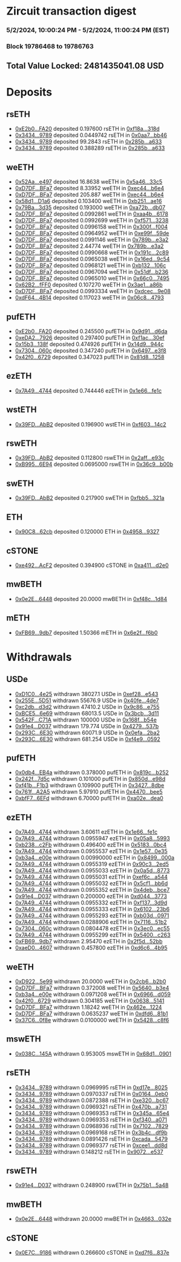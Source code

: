 # Zircuit transaction digest
### 5/2/2024, 10:00:24 PM - 5/2/2024, 11:00:24 PM (EST)
### Block 19786468 to 19786763

## Total Value Locked: 2481435041.08 USD

# Deposits
## rsETH
- [0xE2b0...FA20](https://etherscan.io/address/0xE2b0D1D90949d43e54a655431b94bCB84a2aFA20) deposited 0.197600 rsETH in [0xf18a...318d](https://etherscan.io/tx/0xE2b0D1D90949d43e54a655431b94bCB84a2aFA20)
- [0x3434...9789](https://etherscan.io/address/0x34349c5569e7B846c3558961552D2202760A9789) deposited 0.0449742 rsETH in [0x0aa7...bb46](https://etherscan.io/tx/0x34349c5569e7B846c3558961552D2202760A9789)
- [0x3434...9789](https://etherscan.io/address/0x34349c5569e7B846c3558961552D2202760A9789) deposited 99.2843 rsETH in [0x285b...a633](https://etherscan.io/tx/0x34349c5569e7B846c3558961552D2202760A9789)
- [0x3434...9789](https://etherscan.io/address/0x34349c5569e7B846c3558961552D2202760A9789) deposited 0.388289 rsETH in [0x285b...a633](https://etherscan.io/tx/0x34349c5569e7B846c3558961552D2202760A9789)
## weETH
- [0x52Aa...e497](https://etherscan.io/address/0x52Aa899454998Be5b000Ad077a46Bbe360F4e497) deposited 16.8638 weETH in [0x5a46...33c5](https://etherscan.io/tx/0x52Aa899454998Be5b000Ad077a46Bbe360F4e497)
- [0xD7DF...BFa7](https://etherscan.io/address/0xD7DF7E085214743530afF339aFC420c7c720BFa7) deposited 8.33952 weETH in [0xec44...b6e4](https://etherscan.io/tx/0xD7DF7E085214743530afF339aFC420c7c720BFa7)
- [0xD7DF...BFa7](https://etherscan.io/address/0xD7DF7E085214743530afF339aFC420c7c720BFa7) deposited 205.887 weETH in [0xec44...b6e4](https://etherscan.io/tx/0xD7DF7E085214743530afF339aFC420c7c720BFa7)
- [0x58d1...D1a6](https://etherscan.io/address/0x58d10F4be7660368ba5E5f5362f926308ad1D1a6) deposited 0.103400 weETH in [0xb251...ae16](https://etherscan.io/tx/0x58d10F4be7660368ba5E5f5362f926308ad1D1a6)
- [0x79Ba...3d35](https://etherscan.io/address/0x79Ba68E5E7789114E9559c8B1f7F38257cDE3d35) deposited 0.193000 weETH in [0xa72b...db07](https://etherscan.io/tx/0x79Ba68E5E7789114E9559c8B1f7F38257cDE3d35)
- [0xD7DF...BFa7](https://etherscan.io/address/0xD7DF7E085214743530afF339aFC420c7c720BFa7) deposited 0.0992861 weETH in [0xaa4b...6178](https://etherscan.io/tx/0xD7DF7E085214743530afF339aFC420c7c720BFa7)
- [0xD7DF...BFa7](https://etherscan.io/address/0xD7DF7E085214743530afF339aFC420c7c720BFa7) deposited 0.0992699 weETH in [0xf571...3238](https://etherscan.io/tx/0xD7DF7E085214743530afF339aFC420c7c720BFa7)
- [0xD7DF...BFa7](https://etherscan.io/address/0xD7DF7E085214743530afF339aFC420c7c720BFa7) deposited 0.0996158 weETH in [0x300f...f004](https://etherscan.io/tx/0xD7DF7E085214743530afF339aFC420c7c720BFa7)
- [0xD7DF...BFa7](https://etherscan.io/address/0xD7DF7E085214743530afF339aFC420c7c720BFa7) deposited 0.0964952 weETH in [0xe99f...59de](https://etherscan.io/tx/0xD7DF7E085214743530afF339aFC420c7c720BFa7)
- [0xD7DF...BFa7](https://etherscan.io/address/0xD7DF7E085214743530afF339aFC420c7c720BFa7) deposited 0.0991146 weETH in [0x789b...e3a2](https://etherscan.io/tx/0xD7DF7E085214743530afF339aFC420c7c720BFa7)
- [0xD7DF...BFa7](https://etherscan.io/address/0xD7DF7E085214743530afF339aFC420c7c720BFa7) deposited 2.44774 weETH in [0x789b...e3a2](https://etherscan.io/tx/0xD7DF7E085214743530afF339aFC420c7c720BFa7)
- [0xD7DF...BFa7](https://etherscan.io/address/0xD7DF7E085214743530afF339aFC420c7c720BFa7) deposited 0.0990668 weETH in [0x191c...2c89](https://etherscan.io/tx/0xD7DF7E085214743530afF339aFC420c7c720BFa7)
- [0xD7DF...BFa7](https://etherscan.io/address/0xD7DF7E085214743530afF339aFC420c7c720BFa7) deposited 0.0965038 weETH in [0x16ed...9c54](https://etherscan.io/tx/0xD7DF7E085214743530afF339aFC420c7c720BFa7)
- [0xD7DF...BFa7](https://etherscan.io/address/0xD7DF7E085214743530afF339aFC420c7c720BFa7) deposited 0.0968121 weETH in [0xb132...106c](https://etherscan.io/tx/0xD7DF7E085214743530afF339aFC420c7c720BFa7)
- [0xD7DF...BFa7](https://etherscan.io/address/0xD7DF7E085214743530afF339aFC420c7c720BFa7) deposited 0.0967094 weETH in [0x51df...b236](https://etherscan.io/tx/0xD7DF7E085214743530afF339aFC420c7c720BFa7)
- [0xD7DF...BFa7](https://etherscan.io/address/0xD7DF7E085214743530afF339aFC420c7c720BFa7) deposited 0.0965010 weETH in [0x66c0...7495](https://etherscan.io/tx/0xD7DF7E085214743530afF339aFC420c7c720BFa7)
- [0x62B2...fFF0](https://etherscan.io/address/0x62B2599EB84B799085a1b8f65E9B4e327b2ffFF0) deposited 0.107270 weETH in [0x3ae1...a86b](https://etherscan.io/tx/0x62B2599EB84B799085a1b8f65E9B4e327b2ffFF0)
- [0xD7DF...BFa7](https://etherscan.io/address/0xD7DF7E085214743530afF339aFC420c7c720BFa7) deposited 0.0993334 weETH in [0xdcec...9e08](https://etherscan.io/tx/0xD7DF7E085214743530afF339aFC420c7c720BFa7)
- [0xdF64...4B14](https://etherscan.io/address/0xdF64Be13B1D2bb18D138E899a0Ed1eCccBF54B14) deposited 0.117023 weETH in [0x06c8...4793](https://etherscan.io/tx/0xdF64Be13B1D2bb18D138E899a0Ed1eCccBF54B14)
## pufETH
- [0xE2b0...FA20](https://etherscan.io/address/0xE2b0D1D90949d43e54a655431b94bCB84a2aFA20) deposited 0.245500 pufETH in [0x9d91...d6da](https://etherscan.io/tx/0xE2b0D1D90949d43e54a655431b94bCB84a2aFA20)
- [0xeDA2...7926](https://etherscan.io/address/0xeDA20b1dAca486791ee1C1ad4652128ef4A47926) deposited 0.297400 pufETH in [0xf1ac...30ef](https://etherscan.io/tx/0xeDA20b1dAca486791ee1C1ad4652128ef4A47926)
- [0x15b3...138f](https://etherscan.io/address/0x15b3E20803A82E8B9189e215EDA999574Ac5138f) deposited 0.474926 pufETH in [0x14d9...944c](https://etherscan.io/tx/0x15b3E20803A82E8B9189e215EDA999574Ac5138f)
- [0x7304...060c](https://etherscan.io/address/0x7304298D956907c8c374673576d769967dA4060c) deposited 0.347240 pufETH in [0x6497...e3f8](https://etherscan.io/tx/0x7304298D956907c8c374673576d769967dA4060c)
- [0x42f0...6729](https://etherscan.io/address/0x42f02CA758895F2EB68dcBc23550275170166729) deposited 0.347023 pufETH in [0x81d8...1258](https://etherscan.io/tx/0x42f02CA758895F2EB68dcBc23550275170166729)
## ezETH
- [0x7A49...4744](https://etherscan.io/address/0x7A493Be5c2ce014cD049Bf178a1ac0Db1B434744) deposited 0.744446 ezETH in [0x1e66...fe1c](https://etherscan.io/tx/0x7A493Be5c2ce014cD049Bf178a1ac0Db1B434744)
## wstETH
- [0x39FD...AbB2](https://etherscan.io/address/0x39FDE624E251B42A43e2564Ad9fd07160Cb2AbB2) deposited 0.196900 wstETH in [0xf603...14c2](https://etherscan.io/tx/0x39FDE624E251B42A43e2564Ad9fd07160Cb2AbB2)
## rswETH
- [0x39FD...AbB2](https://etherscan.io/address/0x39FDE624E251B42A43e2564Ad9fd07160Cb2AbB2) deposited 0.112800 rswETH in [0x2aff...e93c](https://etherscan.io/tx/0x39FDE624E251B42A43e2564Ad9fd07160Cb2AbB2)
- [0xB995...6E94](https://etherscan.io/address/0xB995Ae75AF05A899C0b09CCc07c8C8cBA2E66E94) deposited 0.0695000 rswETH in [0x36c9...b00b](https://etherscan.io/tx/0xB995Ae75AF05A899C0b09CCc07c8C8cBA2E66E94)
## swETH
- [0x39FD...AbB2](https://etherscan.io/address/0x39FDE624E251B42A43e2564Ad9fd07160Cb2AbB2) deposited 0.217900 swETH in [0xfbb5...321a](https://etherscan.io/tx/0x39FDE624E251B42A43e2564Ad9fd07160Cb2AbB2)
## ETH
- [0x90C8...62cb](https://etherscan.io/address/0x90C8Db5bCC6541A1f1a17af143bEEDF5Ad1962cb) deposited 0.120000 ETH in [0x4958...9327](https://etherscan.io/tx/0x90C8Db5bCC6541A1f1a17af143bEEDF5Ad1962cb)
## cSTONE
- [0xe492...AcF2](https://etherscan.io/address/0xe4926660ea5f87Ab0D7791F9Dc8329F24Fa3AcF2) deposited 0.394900 cSTONE in [0xa411...d2e0](https://etherscan.io/tx/0xe4926660ea5f87Ab0D7791F9Dc8329F24Fa3AcF2)
## mwBETH
- [0x0e2E...6448](https://etherscan.io/address/0x0e2E2feBC90db8edC8Ecd2d43b816Fc6e45D6448) deposited 20.0000 mwBETH in [0xf48c...1d84](https://etherscan.io/tx/0x0e2E2feBC90db8edC8Ecd2d43b816Fc6e45D6448)
## mETH
- [0xFB69...9db7](https://etherscan.io/address/0xFB695752fE976A3f731a98cF1A47FeA61db89db7) deposited 1.50366 mETH in [0x6e2f...f6b0](https://etherscan.io/tx/0xFB695752fE976A3f731a98cF1A47FeA61db89db7)
# Withdrawals
## USDe
- [0xD1C0...4e25](https://etherscan.io/address/0xD1C09CEfCC4e8D71872E3f6465aC13D8A55A4e25) withdrawn 38027.1 USDe in [0xef28...e543](https://etherscan.io/tx/0xD1C09CEfCC4e8D71872E3f6465aC13D8A55A4e25)
- [0x255E...5D51](https://etherscan.io/address/0x255ECb08b3F2094c76dA633C193CA7817C1E5D51) withdrawn 55676.9 USDe in [0x40fe...4de7](https://etherscan.io/tx/0x255ECb08b3F2094c76dA633C193CA7817C1E5D51)
- [0xc2db...d3d2](https://etherscan.io/address/0xc2dbAb8DD0ea41133F18CBA689De55863947d3d2) withdrawn 47410.2 USDe in [0x9c86...e755](https://etherscan.io/tx/0xc2dbAb8DD0ea41133F18CBA689De55863947d3d2)
- [0xBCE5...6e69](https://etherscan.io/address/0xBCE55a6064828b286c8f7e6d79948b2B228B6e69) withdrawn 68013.5 USDe in [0x3bcb...3d11](https://etherscan.io/tx/0xBCE55a6064828b286c8f7e6d79948b2B228B6e69)
- [0x542F...C71A](https://etherscan.io/address/0x542FABade127d6Abbdd45F6a7fb954620414C71A) withdrawn 100000 USDe in [0x168f...b54e](https://etherscan.io/tx/0x542FABade127d6Abbdd45F6a7fb954620414C71A)
- [0x91e4...D037](https://etherscan.io/address/0x91e4ad7c6E5D971c7977d735f567F18ED6DbD037) withdrawn 179.774 USDe in [0x4279...537b](https://etherscan.io/tx/0x91e4ad7c6E5D971c7977d735f567F18ED6DbD037)
- [0x293C...6E30](https://etherscan.io/address/0x293C6937D8D82e05B01335F7B33FBA0c8e256E30) withdrawn 60071.9 USDe in [0x0efa...2ba2](https://etherscan.io/tx/0x293C6937D8D82e05B01335F7B33FBA0c8e256E30)
- [0x293C...6E30](https://etherscan.io/address/0x293C6937D8D82e05B01335F7B33FBA0c8e256E30) withdrawn 681.254 USDe in [0xf4e9...0592](https://etherscan.io/tx/0x293C6937D8D82e05B01335F7B33FBA0c8e256E30)
## pufETH
- [0x0db4...EB4a](https://etherscan.io/address/0x0db4c360C601cD56f38b2cc2606d70d82e4dEB4a) withdrawn 0.378000 pufETH in [0x819c...b252](https://etherscan.io/tx/0x0db4c360C601cD56f38b2cc2606d70d82e4dEB4a)
- [0x242f...7d5c](https://etherscan.io/address/0x242ffaf81a0CC00706ceB66bEb3e97393Dd87d5c) withdrawn 0.101000 pufETH in [0x850d...e98d](https://etherscan.io/tx/0x242ffaf81a0CC00706ceB66bEb3e97393Dd87d5c)
- [0xf41b...F1b3](https://etherscan.io/address/0xf41b635260d951Af05e94f411413bdef1917F1b3) withdrawn 0.109900 pufETH in [0x3427...8dbe](https://etherscan.io/tx/0xf41b635260d951Af05e94f411413bdef1917F1b3)
- [0x761f...A2A5](https://etherscan.io/address/0x761fffABD313559D71334e8F816BE85cE9fBA2A5) withdrawn 5.97910 pufETH in [0x4470...bee5](https://etherscan.io/tx/0x761fffABD313559D71334e8F816BE85cE9fBA2A5)
- [0xbfF7...6EFd](https://etherscan.io/address/0xbfF7e5000079Dd89ab045Ed2b133601e4DB56EFd) withdrawn 6.70000 pufETH in [0xa02e...dea0](https://etherscan.io/tx/0xbfF7e5000079Dd89ab045Ed2b133601e4DB56EFd)
## ezETH
- [0x7A49...4744](https://etherscan.io/address/0x7A493Be5c2ce014cD049Bf178a1ac0Db1B434744) withdrawn 3.60611 ezETH in [0x1e66...fe1c](https://etherscan.io/tx/0x7A493Be5c2ce014cD049Bf178a1ac0Db1B434744)
- [0x7A49...4744](https://etherscan.io/address/0x7A493Be5c2ce014cD049Bf178a1ac0Db1B434744) withdrawn 0.0955947 ezETH in [0x05a8...5993](https://etherscan.io/tx/0x7A493Be5c2ce014cD049Bf178a1ac0Db1B434744)
- [0xb238...c2Fb](https://etherscan.io/address/0xb238670c3431C194575B344aF450eb8A9222c2Fb) withdrawn 0.496400 ezETH in [0x5183...0bc4](https://etherscan.io/tx/0xb238670c3431C194575B344aF450eb8A9222c2Fb)
- [0x7A49...4744](https://etherscan.io/address/0x7A493Be5c2ce014cD049Bf178a1ac0Db1B434744) withdrawn 0.0955537 ezETH in [0x1e57...0e35](https://etherscan.io/tx/0x7A493Be5c2ce014cD049Bf178a1ac0Db1B434744)
- [0xb3a4...e00e](https://etherscan.io/address/0xb3a4B0b5882b468eEc38cf9E03c692994404e00e) withdrawn 0.00990000 ezETH in [0x8499...000a](https://etherscan.io/tx/0xb3a4B0b5882b468eEc38cf9E03c692994404e00e)
- [0x7A49...4744](https://etherscan.io/address/0x7A493Be5c2ce014cD049Bf178a1ac0Db1B434744) withdrawn 0.0955319 ezETH in [0x90c3...2ed5](https://etherscan.io/tx/0x7A493Be5c2ce014cD049Bf178a1ac0Db1B434744)
- [0x7A49...4744](https://etherscan.io/address/0x7A493Be5c2ce014cD049Bf178a1ac0Db1B434744) withdrawn 0.0955033 ezETH in [0x0a5d...8773](https://etherscan.io/tx/0x7A493Be5c2ce014cD049Bf178a1ac0Db1B434744)
- [0x7A49...4744](https://etherscan.io/address/0x7A493Be5c2ce014cD049Bf178a1ac0Db1B434744) withdrawn 0.0955031 ezETH in [0xef6c...a544](https://etherscan.io/tx/0x7A493Be5c2ce014cD049Bf178a1ac0Db1B434744)
- [0x7A49...4744](https://etherscan.io/address/0x7A493Be5c2ce014cD049Bf178a1ac0Db1B434744) withdrawn 0.0955032 ezETH in [0x5cf1...bb6d](https://etherscan.io/tx/0x7A493Be5c2ce014cD049Bf178a1ac0Db1B434744)
- [0x7A49...4744](https://etherscan.io/address/0x7A493Be5c2ce014cD049Bf178a1ac0Db1B434744) withdrawn 0.0955352 ezETH in [0x4deb...bce7](https://etherscan.io/tx/0x7A493Be5c2ce014cD049Bf178a1ac0Db1B434744)
- [0x91e4...D037](https://etherscan.io/address/0x91e4ad7c6E5D971c7977d735f567F18ED6DbD037) withdrawn 0.200000 ezETH in [0xd044...3773](https://etherscan.io/tx/0x91e4ad7c6E5D971c7977d735f567F18ED6DbD037)
- [0x7A49...4744](https://etherscan.io/address/0x7A493Be5c2ce014cD049Bf178a1ac0Db1B434744) withdrawn 0.0955332 ezETH in [0xf137...3d9d](https://etherscan.io/tx/0x7A493Be5c2ce014cD049Bf178a1ac0Db1B434744)
- [0x7A49...4744](https://etherscan.io/address/0x7A493Be5c2ce014cD049Bf178a1ac0Db1B434744) withdrawn 0.0955333 ezETH in [0x6102...23b6](https://etherscan.io/tx/0x7A493Be5c2ce014cD049Bf178a1ac0Db1B434744)
- [0x7A49...4744](https://etherscan.io/address/0x7A493Be5c2ce014cD049Bf178a1ac0Db1B434744) withdrawn 0.0955293 ezETH in [0xb03d...0971](https://etherscan.io/tx/0x7A493Be5c2ce014cD049Bf178a1ac0Db1B434744)
- [0x7A49...4744](https://etherscan.io/address/0x7A493Be5c2ce014cD049Bf178a1ac0Db1B434744) withdrawn 0.0288906 ezETH in [0x7116...51b2](https://etherscan.io/tx/0x7A493Be5c2ce014cD049Bf178a1ac0Db1B434744)
- [0x7304...060c](https://etherscan.io/address/0x7304298D956907c8c374673576d769967dA4060c) withdrawn 0.0804478 ezETH in [0x3ec0...ec55](https://etherscan.io/tx/0x7304298D956907c8c374673576d769967dA4060c)
- [0x7A49...4744](https://etherscan.io/address/0x7A493Be5c2ce014cD049Bf178a1ac0Db1B434744) withdrawn 0.0955299 ezETH in [0x5400...c263](https://etherscan.io/tx/0x7A493Be5c2ce014cD049Bf178a1ac0Db1B434744)
- [0xFB69...9db7](https://etherscan.io/address/0xFB695752fE976A3f731a98cF1A47FeA61db89db7) withdrawn 2.95470 ezETH in [0x2f5d...52bb](https://etherscan.io/tx/0xFB695752fE976A3f731a98cF1A47FeA61db89db7)
- [0xaeD0...4607](https://etherscan.io/address/0xaeD0A189fe381D5BB35da6FA925aC36e54d84607) withdrawn 0.457800 ezETH in [0xd6c6...4b95](https://etherscan.io/tx/0xaeD0A189fe381D5BB35da6FA925aC36e54d84607)
## weETH
- [0xD922...5e99](https://etherscan.io/address/0xD92293dACa6bBeD57F8cb6D498B48eA93e035e99) withdrawn 20.0000 weETH in [0x2cb6...b2b0](https://etherscan.io/tx/0xD92293dACa6bBeD57F8cb6D498B48eA93e035e99)
- [0xD7DF...BFa7](https://etherscan.io/address/0xD7DF7E085214743530afF339aFC420c7c720BFa7) withdrawn 0.372008 weETH in [0x5640...b3e4](https://etherscan.io/tx/0xD7DF7E085214743530afF339aFC420c7c720BFa7)
- [0xb3a4...e00e](https://etherscan.io/address/0xb3a4B0b5882b468eEc38cf9E03c692994404e00e) withdrawn 0.0971208 weETH in [0x6966...d059](https://etherscan.io/tx/0xb3a4B0b5882b468eEc38cf9E03c692994404e00e)
- [0x42f0...6729](https://etherscan.io/address/0x42f02CA758895F2EB68dcBc23550275170166729) withdrawn 0.304185 weETH in [0x0638...5141](https://etherscan.io/tx/0x42f02CA758895F2EB68dcBc23550275170166729)
- [0xD7DF...BFa7](https://etherscan.io/address/0xD7DF7E085214743530afF339aFC420c7c720BFa7) withdrawn 1.18242 weETH in [0x462e...1224](https://etherscan.io/tx/0xD7DF7E085214743530afF339aFC420c7c720BFa7)
- [0xD7DF...BFa7](https://etherscan.io/address/0xD7DF7E085214743530afF339aFC420c7c720BFa7) withdrawn 0.0635237 weETH in [0xdfd6...81b1](https://etherscan.io/tx/0xD7DF7E085214743530afF339aFC420c7c720BFa7)
- [0x37C6...0f8e](https://etherscan.io/address/0x37C65585fb90f9f0F2e59Dc31d4759B40e500f8e) withdrawn 0.0100000 weETH in [0x5428...c8f6](https://etherscan.io/tx/0x37C65585fb90f9f0F2e59Dc31d4759B40e500f8e)
## mswETH
- [0x038C...145A](https://etherscan.io/address/0x038C413AFb8B817634336895890C6a785085145A) withdrawn 0.953005 mswETH in [0x68d1...0901](https://etherscan.io/tx/0x038C413AFb8B817634336895890C6a785085145A)
## rsETH
- [0x3434...9789](https://etherscan.io/address/0x34349c5569e7B846c3558961552D2202760A9789) withdrawn 0.0969995 rsETH in [0xd17e...8025](https://etherscan.io/tx/0x34349c5569e7B846c3558961552D2202760A9789)
- [0x3434...9789](https://etherscan.io/address/0x34349c5569e7B846c3558961552D2202760A9789) withdrawn 0.0970337 rsETH in [0x0164...0eb0](https://etherscan.io/tx/0x34349c5569e7B846c3558961552D2202760A9789)
- [0x3434...9789](https://etherscan.io/address/0x34349c5569e7B846c3558961552D2202760A9789) withdrawn 0.0872388 rsETH in [0xe320...bc67](https://etherscan.io/tx/0x34349c5569e7B846c3558961552D2202760A9789)
- [0x3434...9789](https://etherscan.io/address/0x34349c5569e7B846c3558961552D2202760A9789) withdrawn 0.0969321 rsETH in [0x470b...a731](https://etherscan.io/tx/0x34349c5569e7B846c3558961552D2202760A9789)
- [0x3434...9789](https://etherscan.io/address/0x34349c5569e7B846c3558961552D2202760A9789) withdrawn 0.0969353 rsETH in [0x345a...65e4](https://etherscan.io/tx/0x34349c5569e7B846c3558961552D2202760A9789)
- [0x3434...9789](https://etherscan.io/address/0x34349c5569e7B846c3558961552D2202760A9789) withdrawn 0.0969353 rsETH in [0xf340...a071](https://etherscan.io/tx/0x34349c5569e7B846c3558961552D2202760A9789)
- [0x3434...9789](https://etherscan.io/address/0x34349c5569e7B846c3558961552D2202760A9789) withdrawn 0.0968936 rsETH in [0x7102...7829](https://etherscan.io/tx/0x34349c5569e7B846c3558961552D2202760A9789)
- [0x3434...9789](https://etherscan.io/address/0x34349c5569e7B846c3558961552D2202760A9789) withdrawn 0.0969168 rsETH in [0x3b4c...df9b](https://etherscan.io/tx/0x34349c5569e7B846c3558961552D2202760A9789)
- [0x3434...9789](https://etherscan.io/address/0x34349c5569e7B846c3558961552D2202760A9789) withdrawn 0.0891426 rsETH in [0xcada...5479](https://etherscan.io/tx/0x34349c5569e7B846c3558961552D2202760A9789)
- [0x3434...9789](https://etherscan.io/address/0x34349c5569e7B846c3558961552D2202760A9789) withdrawn 0.0969377 rsETH in [0xcee1...dd8d](https://etherscan.io/tx/0x34349c5569e7B846c3558961552D2202760A9789)
- [0x3434...9789](https://etherscan.io/address/0x34349c5569e7B846c3558961552D2202760A9789) withdrawn 0.148212 rsETH in [0x9072...e537](https://etherscan.io/tx/0x34349c5569e7B846c3558961552D2202760A9789)
## rswETH
- [0x91e4...D037](https://etherscan.io/address/0x91e4ad7c6E5D971c7977d735f567F18ED6DbD037) withdrawn 0.248900 rswETH in [0x75b1...5a48](https://etherscan.io/tx/0x91e4ad7c6E5D971c7977d735f567F18ED6DbD037)
## mwBETH
- [0x0e2E...6448](https://etherscan.io/address/0x0e2E2feBC90db8edC8Ecd2d43b816Fc6e45D6448) withdrawn 20.0000 mwBETH in [0x4663...032e](https://etherscan.io/tx/0x0e2E2feBC90db8edC8Ecd2d43b816Fc6e45D6448)
## cSTONE
- [0x0E7C...9186](https://etherscan.io/address/0x0E7C32E84c2Eb8A28AF1d73028c982A2a4c39186) withdrawn 0.266600 cSTONE in [0xd7f6...837e](https://etherscan.io/tx/0x0E7C32E84c2Eb8A28AF1d73028c982A2a4c39186)
